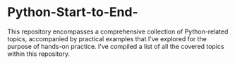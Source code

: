 # Python-Start-to-End-

This repository encompasses a comprehensive collection of Python-related topics, accompanied by practical examples that I've explored for the purpose of hands-on practice. I've compiled a list of all the covered topics within this repository.
